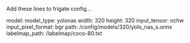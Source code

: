Add these lines to frigate config...

model:
  model_type: yolonas
  width: 320
  height: 320
  input_tensor: nchw
  input_pixel_format: bgr
  path: /config/models/320/yolo_nas_s.onnx
  labelmap_path: /labelmap/coco-80.txt
